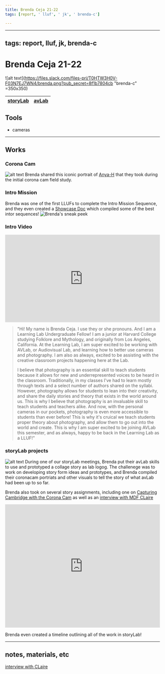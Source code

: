 ```yaml
---
title: Brenda Ceja 21-22
tags: [report, ' lluf', ' jk', ' brenda-c']

---
```


---
tags: report, lluf, jk, brenda-c
---

# Brenda Ceja 21-22

![alt text](https://files.slack.com/files-pri/T0HTW3H0V-F03N7EJ7WN4/brenda.png?pub_secret=8f1b7804cb "brenda-c" =350x350)




| [storyLab](/mvbV_y05Ru2JnyYig2ryqw) | [avLab](/b2XUQoszSUOPL2dCmVNpiQ) | 
| -------- | -------- |  

   

## Tools
* cameras

---

## Works

### Corona Cam

![alt text](https://files.slack.com/files-pri/T0HTW3H0V-F03M216UKTR/anya-by-brenda.png?pub_secret=593440cbed)
Brenda shared this iconic portrait of [Anya-H](/BqNfO4IwQ1WZ-EH3hyfIRw) that they took during the initial corona cam field study. 

### Intro Mission
Brenda was one of the first LLUFs to complete the Intro Mission Sequence, and they even created a [Showcase Doc](/3KD7vxygQgCWcqOODzWzoA) which compiled some of the best intor sequences!
![Brenda's sneak peek](https://files.slack.com/files-pri/T0HTW3H0V-F02F5U9BQS3/brenda-curtain-open.gif?pub_secret=c14bdad3fa)
### Intro Video
<div style="padding:56.25% 0 0 0;position:relative;"><iframe src="https://player.vimeo.com/video/625477623?h=f5d2497113&amp;badge=0&amp;autopause=0&amp;player_id=0&amp;app_id=58479" frameborder="0" allow="autoplay; fullscreen; picture-in-picture" allowfullscreen style="position:absolute;top:0;left:0;width:100%;height:100%;" title="brenda-intro-mission-2021.m4v"></iframe></div><script src="https://player.vimeo.com/api/player.js"></script>



> "Hi! My name is Brenda Ceja. I use they or she pronouns. And I am a Learning Lab Undergraduate Fellow! I am a junior at Harvard College studying Folklore and Mythology, and originally from Los Angeles, California. At the Learning Lab, I am super excited to be working with AVLab, or Audiovisual Lab, and learning how to better use cameras and photography. I am also as always, excited to be assisting with the creative classroom projects happening here at the Lab. 
> <br>
> 
> I believe that photography is an essential skill to teach students because it allows for new and underrepresented voices to be heard in the classroom. Traditionally, in my classes I've had to learn mostly through texts and a select number of authors shared on the syllabi. However, photography allows for students to lean into their creativity, and share the daily stories and theory that exists in the world around us. This is why I believe that photography is an invaluable skill to teach students and teachers alike. And now, with the personal cameras in our pockets, photography is even more accessible to students than ever before! This is why it's cruical we teach students proper theory about photography, and allow them to go out into the world and create. This is why I am super excited to be joining AVLab this semester, and as always, happy to be back in the Learning Lab as a LLUF!"

### storyLab projects
![alt text](https://files.slack.com/files-pri/T0HTW3H0V-F03MER2AATF/avlab_collage.jpg?pub_secret=2a491ba74a)
During one of our storyLab meetings, Brenda put their avLab skills to use and prototyped a collage story as lab logog. The challenege was to work on developing story form ideas and prototypes, and Brenda compiled their coronacam portriats and other visuals to tell the story of what avLab had been up to so far.

Brenda also took on several story assignments, including one on  [Capturing Cambridge with the Corona Cam](/nRFFPAf-QFi1bnmXSiK6Dw) as well as an [interview with MDF CLaire](https://hackmd.io/b8gea7KsS-yvBBxm9GkFIA)



<iframe src="https://cdn.knightlab.com/libs/timeline3/latest/embed/index.html?source=1YEFAJYIIdi6c-C7OycF_MmrEEmXRfV3PRLiNnIKaBY8&font=Default&lang=en&initial_"  height = 400 width="100%" frameborder="0"></iframe>
                                
Brenda even created a timeline outlining all of the work in storyLab!

___

## notes, materials, etc
[interview with CLaire](https://hackmd.io/b8gea7KsS-yvBBxm9GkFIA)